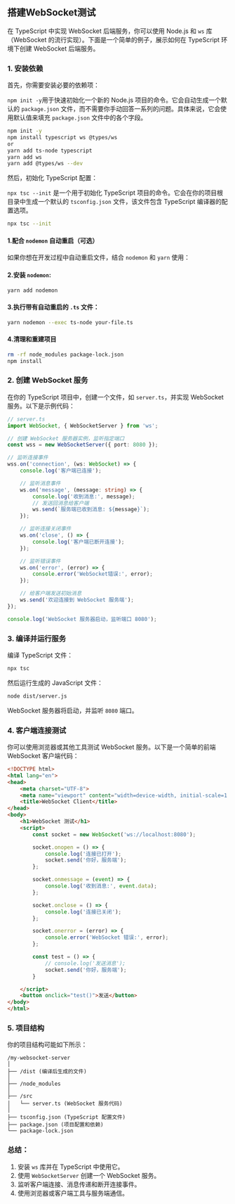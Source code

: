## 搭建WebSocket测试

在 TypeScript 中实现 WebSocket 后端服务，你可以使用 Node.js 和 `ws` 库（WebSocket 的流行实现）。下面是一个简单的例子，展示如何在 TypeScript 环境下创建 WebSocket 后端服务。

### 1. **安装依赖**
首先，你需要安装必要的依赖项：

```npm init -y```用于快速初始化一个新的 Node.js 项目的命令。它会自动生成一个默认的 `package.json` 文件，而不需要你手动回答一系列的问题。具体来说，它会使用默认值来填充 `package.json` 文件中的各个字段。

```bash
npm init -y
npm install typescript ws @types/ws
or
yarn add ts-node typescript
yarn add ws
yarn add @types/ws --dev
```

然后，初始化 TypeScript 配置：

`npx tsc --init` 是一个用于初始化 TypeScript 项目的命令。它会在你的项目根目录中生成一个默认的 `tsconfig.json` 文件，该文件包含 TypeScript 编译器的配置选项。

```bash
npx tsc --init
```

#### 1.配合 `nodemon` 自动重启（可选）

如果你想在开发过程中自动重启文件，结合 `nodemon` 和 `yarn` 使用：

#### 2.安装 `nodemon`:

```bash
yarn add nodemon
```

#### 3.执行带有自动重启的 `.ts` 文件：
```bash
yarn nodemon --exec ts-node your-file.ts
```

#### 4.清理和重建项目

```bash
rm -rf node_modules package-lock.json
npm install
```



### 2. **创建 WebSocket 服务**

在你的 TypeScript 项目中，创建一个文件，如 `server.ts`，并实现 WebSocket 服务。以下是示例代码：

```typescript
// server.ts
import WebSocket, { WebSocketServer } from 'ws';

// 创建 WebSocket 服务器实例，监听指定端口
const wss = new WebSocketServer({ port: 8080 });

// 监听连接事件
wss.on('connection', (ws: WebSocket) => {
    console.log('客户端已连接');

    // 监听消息事件
    ws.on('message', (message: string) => {
        console.log('收到消息:', message);
        // 发送回消息给客户端
        ws.send(`服务端已收到消息: ${message}`);
    });

    // 监听连接关闭事件
    ws.on('close', () => {
        console.log('客户端已断开连接');
    });

    // 监听错误事件
    ws.on('error', (error) => {
        console.error('WebSocket错误:', error);
    });

    // 给客户端发送初始消息
    ws.send('欢迎连接到 WebSocket 服务端');
});

console.log('WebSocket 服务器启动，监听端口 8080');
```

### 3. **编译并运行服务**
编译 TypeScript 文件：

```bash
npx tsc
```

然后运行生成的 JavaScript 文件：

```bash
node dist/server.js
```

WebSocket 服务器将启动，并监听 `8080` 端口。

### 4. **客户端连接测试**

你可以使用浏览器或其他工具测试 WebSocket 服务。以下是一个简单的前端 WebSocket 客户端代码：

```html
<!DOCTYPE html>
<html lang="en">
<head>
    <meta charset="UTF-8">
    <meta name="viewport" content="width=device-width, initial-scale=1.0">
    <title>WebSocket Client</title>
</head>
<body>
    <h1>WebSocket 测试</h1>
    <script>
        const socket = new WebSocket('ws://localhost:8080');

        socket.onopen = () => {
            console.log('连接已打开');
            socket.send('你好，服务端');
        };

        socket.onmessage = (event) => {
            console.log('收到消息:', event.data);
        };

        socket.onclose = () => {
            console.log('连接已关闭');
        };

        socket.onerror = (error) => {
            console.error('WebSocket 错误:', error);
        };

        const test = () => {
            // console.log('发送消息');
            socket.send('你好，服务端');
        }

    </script>
    <button onclick="test()">发送</button>
</body>
</html>
```

### 5. **项目结构**
你的项目结构可能如下所示：

```
/my-websocket-server
│
├── /dist (编译后生成的文件)
│
├── /node_modules
│
├── /src
│   └── server.ts (WebSocket 服务代码)
│
├── tsconfig.json (TypeScript 配置文件)
├── package.json (项目配置和依赖)
└── package-lock.json
```

### 总结：
1. 安装 `ws` 库并在 TypeScript 中使用它。
2. 使用 `WebSocketServer` 创建一个 WebSocket 服务。
3. 监听客户端连接、消息传递和断开连接事件。
4. 使用浏览器或客户端工具与服务端通信。